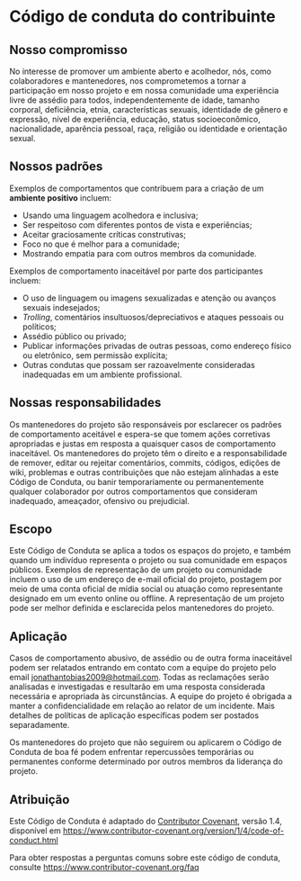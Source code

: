 # Código de conduta do contribuinte

## Nosso compromisso

No interesse de promover um ambiente aberto e acolhedor, nós, como colaboradores e mantenedores, nos comprometemos a tornar a participação em nosso projeto e em nossa comunidade uma experiência livre de assédio para todos, independentemente de idade, tamanho corporal, deficiência, etnia, características sexuais, identidade de gênero e expressão, nível de experiência, educação, status socioeconômico, nacionalidade, aparência pessoal, raça, religião ou identidade e orientação sexual.

## Nossos padrões

Exemplos de comportamentos que contribuem para a criação de um **ambiente positivo** incluem:

* Usando uma linguagem acolhedora e inclusiva;
* Ser respeitoso com diferentes pontos de vista e experiências;
* Aceitar graciosamente críticas construtivas;
* Foco no que é melhor para a comunidade;
* Mostrando empatia para com outros membros da comunidade.

Exemplos de comportamento inaceitável por parte dos participantes incluem:

* O uso de linguagem ou imagens sexualizadas e atenção ou avanços sexuais indesejados;
* *Trolling*, comentários insultuosos/depreciativos e ataques pessoais ou políticos;
* Assédio público ou privado;
* Publicar informações privadas de outras pessoas, como endereço físico ou eletrônico, sem permissão explícita;
* Outras condutas que possam ser razoavelmente consideradas inadequadas em um ambiente profissional.

## Nossas responsabilidades

Os mantenedores do projeto são responsáveis por esclarecer os padrões de comportamento aceitável e espera-se que tomem ações corretivas apropriadas e justas em resposta a quaisquer casos de comportamento inaceitável. Os mantenedores do projeto têm o direito e a responsabilidade de remover, editar ou rejeitar comentários, commits, códigos, edições de wiki, problemas e outras contribuições que não estejam alinhadas a este Código de Conduta, ou banir temporariamente ou permanentemente qualquer colaborador por outros comportamentos que consideram inadequado, ameaçador, ofensivo ou prejudicial.

## Escopo

Este Código de Conduta se aplica a todos os espaços do projeto, e também quando um indivíduo representa o projeto ou sua comunidade em espaços públicos. Exemplos de representação de um projeto ou comunidade incluem o uso de um endereço de e-mail oficial do projeto, postagem por meio de uma conta oficial de mídia social ou atuação como representante designado em um evento online ou offline. A representação de um projeto pode ser melhor definida e esclarecida pelos mantenedores do projeto.

## Aplicação

Casos de comportamento abusivo, de assédio ou de outra forma inaceitável podem ser relatados entrando em contato com a equipe do projeto pelo email jonathantobias2009@hotmail.com. Todas as reclamações serão analisadas e investigadas e resultarão em uma resposta considerada necessária e apropriada às circunstâncias. A equipe do projeto é obrigada a manter a confidencialidade em relação ao relator de um incidente. Mais detalhes de políticas de aplicação específicas podem ser postados separadamente.

Os mantenedores do projeto que não seguirem ou aplicarem o Código de Conduta de boa fé podem enfrentar repercussões temporárias ou permanentes conforme determinado por outros membros da liderança do projeto.

## Atribuição

Este Código de Conduta é adaptado do [Contributor Covenant][1], versão 1.4,
disponível em https://www.contributor-covenant.org/version/1/4/code-of-conduct.html

Para obter respostas a perguntas comuns sobre este código de conduta, consulte https://www.contributor-covenant.org/faq

[1]: https://www.contributor-covenant.org
